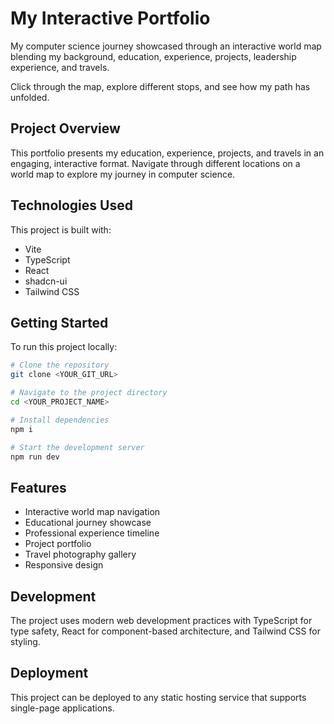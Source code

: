 # My Interactive Portfolio

My computer science journey showcased through an interactive world map blending my background, education, experience, projects, leadership experience, and travels.

Click through the map, explore different stops, and see how my path has unfolded.

## Project Overview

This portfolio presents my education, experience, projects, and travels in an engaging, interactive format. Navigate through different locations on a world map to explore my journey in computer science.

## Technologies Used

This project is built with:

- Vite
- TypeScript
- React
- shadcn-ui
- Tailwind CSS

## Getting Started

To run this project locally:

```sh
# Clone the repository
git clone <YOUR_GIT_URL>

# Navigate to the project directory
cd <YOUR_PROJECT_NAME>

# Install dependencies
npm i

# Start the development server
npm run dev
```

## Features

- Interactive world map navigation
- Educational journey showcase
- Professional experience timeline
- Project portfolio
- Travel photography gallery
- Responsive design

## Development

The project uses modern web development practices with TypeScript for type safety, React for component-based architecture, and Tailwind CSS for styling.

## Deployment

This project can be deployed to any static hosting service that supports single-page applications.
